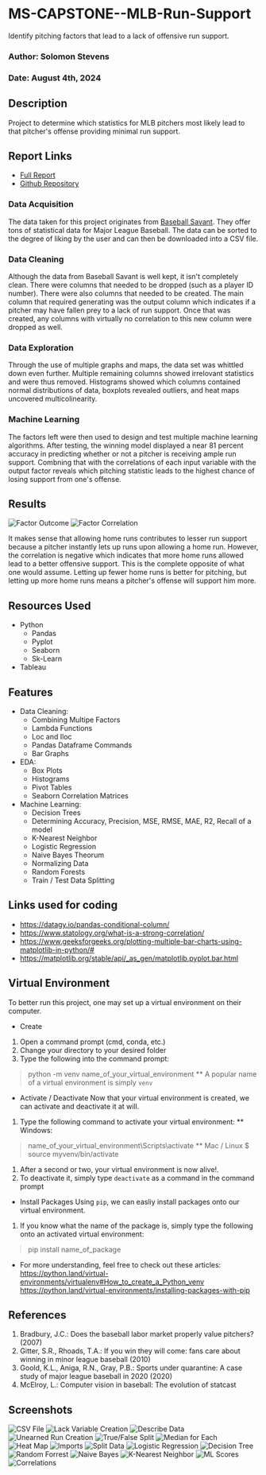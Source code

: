 # MS-CAPSTONE--MLB-Run-Support
Identify pitching factors that lead to a lack of offensive run support.

### Author: Solomon Stevens
### Date: August 4th, 2024

## Description
Project to determine which statistics for MLB pitchers most likely lead to that pitcher's offense providing minimal run support.

## Report Links
* [Full Report](https://www.overleaf.com/read/gcjqhngmrbzc#562953)
* [Github Repository](https://github.com/Stone-Snevets/MS-CAPSTONE--MLB-Run-Support)

### Data Acquisition
The data taken for this project originates from [Baseball Savant](https://baseballsavant.mlb.com/).  They offer tons of statistical data for Major League Baseball.  The data can be sorted to the degree of liking by the user and can then be downloaded into a CSV file.

### Data Cleaning
Although the data from Baseball Savant is well kept, it isn't completely clean.  There were columns that needed to be dropped (such as a player ID number).  There were also columns that needed to be created.  The main column that required generating was the output column which indicates if a pitcher may have fallen prey to a lack of run support.  Once that was created, any columns with virtually no correlation to this new column were dropped as well.

### Data Exploration
Through the use of multiple graphs and maps, the data set was whittled down even further.  Multiple remaining columns showed irrelovant statistics and were thus removed.  Histograms showed which columns contained normal distributions of data, boxplots revealed outliers, and heat maps uncovered multicolinearity.

### Machine Learning
The factors left were then used to design and test multiple machine learning algorithms.  After testing, the winning model displayed a near 81 percent accuracy in predicting whether or not a pitcher is receiving ample run support.  Combning that with the correlations of each input variable with the output factor reveals which pitching statistic leads to the highest chance of losing support from one's offense.

## Results
![Factor Outcome](Images/FinalBarPlot.png)
![Factor Correlation](Images/FinalScatter.png)

It makes sense that allowing home runs contributes to lesser run support because a pitcher instantly lets up runs upon allowing a home run.  However, the correlation is negative which indicates that more home runs allowed lead to a better offensive support.  This is the complete opposite of what one would assume.  Letting up fewer home runs is better for pitching, but letting up more home runs means a pitcher's offense will support him more.

## Resources Used
* Python
  * Pandas
  * Pyplot
  * Seaborn
  * Sk-Learn
* Tableau

## Features
* Data Cleaning:
  * Combining Multipe Factors
  * Lambda Functions
  * Loc and Iloc
  * Pandas Dataframe Commands
  * Bar Graphs
* EDA:
  * Box Plots
  * Histograms
  * Pivot Tables
  * Seaborn Correlation Matrices
* Machine Learning:
  * Decision Trees
  * Determining Accuracy, Precision, MSE, RMSE, MAE, R2, Recall of a model
  * K-Nearest Neighbor
  * Logistic Regression
  * Naive Bayes Theorum
  * Normalizing Data
  * Random Forests
  * Train / Test Data Splitting

## Links used for coding
* https://datagy.io/pandas-conditional-column/
* https://www.statology.org/what-is-a-strong-correlation/
* https://www.geeksforgeeks.org/plotting-multiple-bar-charts-using-matplotlib-in-python/#
* https://matplotlib.org/stable/api/_as_gen/matplotlib.pyplot.bar.html

## Virtual Environment
To better run this project, one may set up a virtual environment on their computer.
* Create
1. Open a command prompt (cmd, conda, etc.)
1. Change your directory to your desired folder
1. Type the following into the command prompt:
> python -m venv name_of_your_virtual_environment
** A popular name of a virtual environment is simply `venv`

* Activate / Deactivate
Now that your virtual environment is created, we can activate and deactivate it at will.
1. Type the following command to activate your virtual environment:
** Windows:
> name_of_your_virtual_environment\Scripts\activate
** Mac / Linux
> $ source myvenv/bin/activate
1. After a second or two, your virtual environment is now alive!.
1. To deactivate it, simply type `deactivate` as a command in the command prompt

* Install Packages
Using `pip`, we can easliy install packages onto our virtual environment.
1. If you know what the name of the package is, simply type the following onto an activated virtual environment:
> pip install name_of_package

* For more understanding, feel free to check out these articles:
https://python.land/virtual-environments/virtualenv#How_to_create_a_Python_venv
https://python.land/virtual-environments/installing-packages-with-pip

## References
1. Bradbury, J.C.: Does the baseball labor market properly value pitchers? (2007)
2. Gitter, S.R., Rhoads, T.A.: If you win they will come: fans care about winning in
minor league baseball (2010)
3. Goold, K.L., Aniga, R.N., Gray, P.B.: Sports under quarantine: A case study of
major league baseball in 2020 (2020)
4. McElroy, L.: Computer vision in baseball: The evolution of statcast

## Screenshots
![CSV File](Images/output.png)
![Lack Variable Creation](Images/CreateLackVariable.png)
![Describe Data](Images/pd,describe.png)
![Unearned Run Creation](Images/CreateUnearnedRuns.png)
![True/False Split](Images/Pivot_TotalTrueFalse.png)
![Median for Each](Images/Pivot_AllSplit.png)
![Heat Map](Images/LastHeatMap.png)
![Imports](Images/ML_Imports.png)
![Split Data](Images/Split.png)
![Logistic Regression](Images/LogisticRegression.png)
![Decision Tree](Images/DecisionTree.png)
![Random Forrest](Images/RandomForest.png)
![Naive Bayes](Images/NaiveBayes.png)
![K-Nearest Neighbor](Images/KNN.png)
![ML Scores](Images/ML_FinalTally.png)
![Correlations](Images/Correlations.png)
